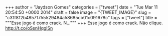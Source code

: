 
+++
author = "Jaydson Gomes"
categories = ["tweet"]
date = "Tue Mar 11 20:54:50 +0000 2014"
draft = false
image = "{TWEET_IMAGE}"
slug = "c31f812b48571755529484a58685cb01c091678c"
tags = ["tweet"]
title = """Esse jogo é como crack. N..."""
+++
Esse jogo é como crack. Não clique. http://t.co/oSsnHqglSn
